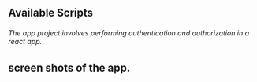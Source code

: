 

## Available Scripts

###### The app project involves performing authentication and authorization in a react app.

## screen shots of the app.
